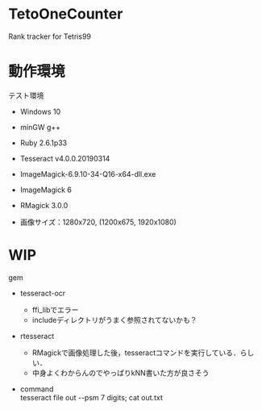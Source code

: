 # TetoOneCounter
Rank tracker for Tetris99

# 動作環境
テスト環境
- Windows 10
- minGW g++
- Ruby 2.6.1p33
- Tesseract v4.0.0.20190314

- ImageMagick-6.9.10-34-Q16-x64-dll.exe

- ImageMagick 6
- RMagick 3.0.0

- 画像サイズ：1280x720, (1200x675, 1920x1080)

# WIP
gem
- tesseract-ocr
  - ffi_libでエラー
  - includeディレクトリがうまく参照されてないかも？
  
- rtesseract
  - RMagickで画像処理した後，tesseractコマンドを実行している．らしい．
  - 中身よくわからんのでやっぱりkNN書いた方が良さそう

- command  
tesseract file out --psm 7 digits; cat out.txt
